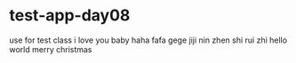 # test-app-day08
use for test class
i love you baby
haha
fafa
gege
jiji
nin zhen shi rui zhi
hello world
merry christmas
